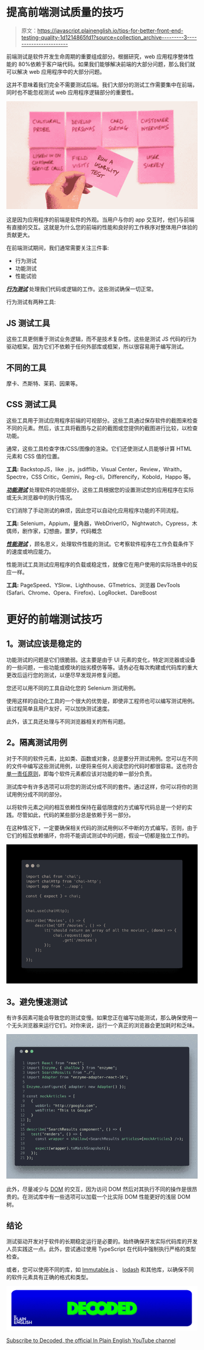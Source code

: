 # 提高前端测试质量的技巧

> 原文：<https://javascript.plainenglish.io/tips-for-better-front-end-testing-quality-1d1214865fd1?source=collection_archive---------3----------------------->

前端测试是软件开发生命周期的重要组成部分。根据研究，web 应用程序整体性能的 80%依赖于客户端代码。如果我们能够解决前端的大部分问题，那么我们就可以解决 web 应用程序中的大部分问题。

这并不意味着我们完全不需要测试后端。我们大部分的测试工作需要集中在前端，同时也不能忽视测试 web 应用程序逻辑部分的重要性。

![](img/c912549c390754fc0da3374d4ed0e118.png)

这是因为应用程序的前端是软件的外观。当用户与你的 app 交互时，他们与前端有直接的交互。这就是为什么您的前端的性能和良好的工作秩序对整体用户体验的贡献更大。

在前端测试期间，我们通常需要关注三件事:

*   行为测试
*   功能测试
*   性能试验

[***行为测试***](https://www.tutorialspoint.com/software_testing_dictionary/behaviour_testing.htm) 处理我们代码或逻辑的工作。这些测试确保一切正常。

行为测试有两种工具:

## **JS 测试工具**

这些工具更侧重于测试业务逻辑，而不是技术复杂性。这些是测试 JS 代码的行为驱动框架。因为它们不依赖于任何外部库或框架，所以很容易用于编写测试。

## 不同的工具

摩卡、杰斯特、茉莉、因果等。

## **CSS 测试工具**

这些工具用于测试应用程序前端的可视部分。这些工具通过保存软件的截图来检查不同的元素。然后，该工具将截图与之前的截图或您提供的截图进行比较，以检查功能。

通常，这些工具检查字体/CSS/图像的渲染。它们还使测试人员能够计算 HTML 元素和 CSS 值的位置。

**工具:** BackstopJS，like . js，jsdifflib，Visual Center，Review，Wraith，Spectre，CSS Critic，Gemini，Reg-cli，Differencify，Kobold，Happo 等。

[***功能测试***](https://www.guru99.com/functional-testing.html) 处理软件的功能部分。这些工具根据您的设置测试您的应用程序在实际或无头浏览器中的执行情况。

它们消除了手动测试的麻烦，因此您可以自动化应用程序功能的不同流程。

**工具:** Selenium，Appium，量角器，WebDriverIO，Nightwatch，Cypress，木偶师，剧作家，幻想曲，噩梦，代码概念

[***性能测试***](https://searchsoftwarequality.techtarget.com/definition/performance-testing) ，顾名思义，处理软件性能的测试。它考察软件程序在工作负载条件下的速度或响应能力。

性能测试工具测试应用程序的负载或稳定性，就像它在用户使用的实际场景中的反应一样。

**工具:** PageSpeed、YSlow、Lighthouse、GTmetrics、浏览器 DevTools (Safari、Chrome、Opera、Firefox)、LogRocket、DareBoost

# **更好的前端测试技巧**

## **1。测试应该是稳定的**

功能测试的问题是它们很脆弱。这主要是由于 UI 元素的变化，特定浏览器或设备的一些问题，一些功能或模块的拙劣模仿等等。请务必在每次构建或代码库的重大更改后运行您的测试，以便尽早发现并修复问题。

您还可以用不同的工具自动化您的 Selenium 测试用例。

使用这样的自动化工具的一个很大的优势是，即使非工程师也可以编写测试用例。该过程简单且用户友好，可以加快测试速度。

此外，该工具还处理与不同浏览器相关的所有问题。

## **2。隔离测试用例**

对于不同的软件元素，比如类、函数或对象，总是要分开测试用例。您可以在不同的文件中编写这些测试用例，以便将来任何人阅读您的代码时都很容易。这也符合[单一责任原则](https://blog.cleancoder.com/uncle-bob/2014/05/08/SingleReponsibilityPrinciple.html)，即每个软件元素都应该对功能的单一部分负责。

测试库中有许多选项可以将您的测试分成不同的套件。通过这样，你可以将你的测试用例分成不同的部分。

以将软件元素之间的相互依赖性保持在最低限度的方式编写代码总是一个好的实践。尽管如此，代码的某些部分总是依赖于另一部分。

在这种情况下，一定要确保相关代码的测试用例以不中断的方式编写。否则，由于它们的相互依赖循环，你将不能调试测试中的问题，假设一切都是独立工作的。

![](img/0e83e96cb43d54264ce67aa5b2bc8f11.png)

## **3。避免慢速测试**

有许多因素可能会导致您的测试变慢。如果您正在编写功能测试，那么确保使用一个无头浏览器来运行它们。对你来说，运行一个真正的浏览器会更加耗时和乏味。

![](img/399b44567ccbd7bbfa32cb22d3481ad5.png)

此外，尽量减少与 [DOM](https://developer.mozilla.org/en-US/docs/Web/API/Document_Object_Model/Introduction) 的交互，因为访问 DOM 然后对其执行不同的操作是很昂贵的。在测试库中有一些选项可以加载一个比实际 DOM 性能更好的浅层 DOM 树。

## **结论**

测试驱动开发对于软件的长期稳定运行是必要的。始终确保开发实际代码库的开发人员实践这一点。此外，尝试通过使用 TypeScript 在代码中强制执行严格的类型检查。

或者，您可以使用不同的库，如 [Immutable.js](https://immutable-js.github.io/immutable-js/) 、 [lodash](https://lodash.com/) 和其他库，以确保不同的软件元素具有正确的格式和类型。

![](img/787be6c671be8d345dc786dad8729ce5.png)

[Subscribe to Decoded, the official In Plain English YouTube channel](https://www.youtube.com/channel/UCtipWUghju290NWcn8jhyAw)